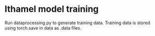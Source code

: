 # Ithamel model training

Run dataprocessing.py to generate training data.
Training data is stored using torch.save in data as .data files.
